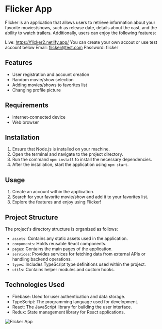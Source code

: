 # Flicker App

Flicker is an application that allows users to retrieve information about your favorite movies/shows, such as release date, details about the cast, and the ability to watch trailers.
Additionally, users can enjoy the following features:

Live: https://flicker2.netlify.app/
You can create your own accout or use test account below
Email: flicker@test.com 
Password: flicker 

## Features

- User registration and account creation
- Random movie/show selection
- Adding movies/shows to favorites list
- Changing profile picture

## Requirements

- Internet-connected device
- Web browser

## Installation

1. Ensure that Node.js is installed on your machine.
2. Open the terminal and navigate to the project directory.
3. Run the command `npm install` to install the necessary dependencies.
4. After the installation, start the application using `npm start`.

## Usage

1. Create an account within the application.
2. Search for your favorite movie/show and add it to your favorites list.
3. Explore the features and enjoy using Flicker!

## Project Structure

The project's directory structure is organized as follows:

- `assets`: Contains any static assets used in the application.
- `components`: Holds reusable React components.
- `pages`: Contains the main pages of the application.
- `services`: Provides services for fetching data from external APIs or handling backend operations.
- `types`: Includes TypeScript type definitions used within the project.
- `utils`: Contains helper modules and custom hooks.

## Technologies Used

- Firebase: Used for user authentication and data storage.
- TypeScript: The programming language used for development.
- React: The JavaScript library for building the user interface.
- Redux: State management library for React applications.

![Flicker App](https://i.imgur.com/w48S4QS.jpeg)
